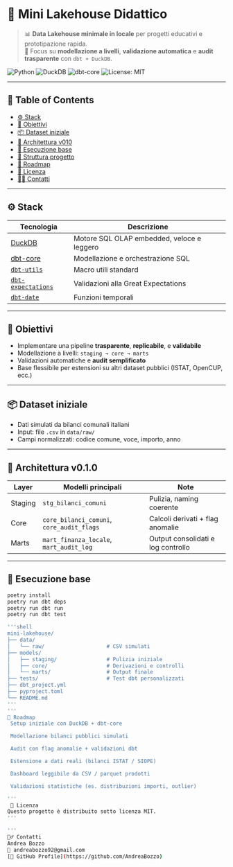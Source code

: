 # 🧊 Mini Lakehouse Didattico

> 📊 **Data Lakehouse minimale in locale** per progetti educativi e prototipazione rapida.  
> 🎯 Focus su **modellazione a livelli**, **validazione automatica** e **audit trasparente** con `dbt + DuckDB`.

![Python](https://img.shields.io/badge/python-3.11-blue?logo=python&style=flat)
![DuckDB](https://img.shields.io/badge/duckdb-local-yellow?logo=duckdb&style=flat)
![dbt-core](https://img.shields.io/badge/dbt-core-orange?logo=dbt&style=flat)
![License: MIT](https://img.shields.io/badge/License-MIT-green.svg)

---

## 🧭 Table of Contents
- [⚙️ Stack](#️-stack)
- [🎯 Obiettivi](#-obiettivi)
- [📦 Dataset iniziale](#-dataset-iniziale)
- [📐 Architettura v010](#-architettura-v010)
- [🧪 Esecuzione base](#-esecuzione-base)
- [📁 Struttura progetto](#-struttura-progetto)
- [📌 Roadmap](#-roadmap)
- [📄 Licenza](#-licenza)
- [🙋‍♂️ Contatti](#-contatti)

---

## ⚙️ Stack

| Tecnologia | Descrizione |
|------------|-------------|
| [DuckDB](https://duckdb.org/) | Motore SQL OLAP embedded, veloce e leggero |
| [dbt-core](https://docs.getdbt.com/) | Modellazione e orchestrazione SQL |
| [`dbt-utils`](https://hub.getdbt.com/dbt-labs/dbt_utils/) | Macro utili standard |
| [`dbt-expectations`](https://hub.getdbt.com/calogica/dbt_expectations/) | Validazioni alla Great Expectations |
| [`dbt-date`](https://hub.getdbt.com/dbt-labs/dbt_date/) | Funzioni temporali |

---

## 🎯 Obiettivi

- Implementare una pipeline **trasparente**, **replicabile**, e **validabile**
- Modellazione a livelli: `staging → core → marts`
- Validazioni automatiche e **audit semplificato**
- Base flessibile per estensioni su altri dataset pubblici (ISTAT, OpenCUP, ecc.)

---

## 📦 Dataset iniziale

- Dati simulati da bilanci comunali italiani
- Input: file `.csv` in `data/raw/`
- Campi normalizzati: codice comune, voce, importo, anno

---

## 📐 Architettura v0.1.0

| Layer   | Modelli principali                          | Note |
|---------|---------------------------------------------|------|
| Staging | `stg_bilanci_comuni`                        | Pulizia, naming coerente |
| Core    | `core_bilanci_comuni`, `core_audit_flags`   | Calcoli derivati + flag anomalie |
| Marts   | `mart_finanza_locale`, `mart_audit_log`     | Output consolidati e log controllo |

---

## 🧪 Esecuzione base

```bash
poetry install
poetry run dbt deps
poetry run dbt run
poetry run dbt test

'''shell
mini-lakehouse/
├── data/
│   └── raw/                    # CSV simulati
├── models/
│   ├── staging/                # Pulizia iniziale
│   ├── core/                   # Derivazioni e controlli
│   └── marts/                  # Output finale
├── tests/                      # Test dbt personalizzati
├── dbt_project.yml
├── pyproject.toml
└── README.md
'''
'''
📌 Roadmap
 Setup iniziale con DuckDB + dbt-core

 Modellazione bilanci pubblici simulati

 Audit con flag anomalie + validazioni dbt

 Estensione a dati reali (bilanci ISTAT / SIOPE)

 Dashboard leggibile da CSV / parquet prodotti

 Validazioni statistiche (es. distribuzioni importi, outlier)

'''
 📄 Licenza
Questo progetto è distribuito sotto licenza MIT.
'''

'''
🙋‍♂️ Contatti
Andrea Bozzo
📧 andreabozzo92@gmail.com
[🔗 GitHub Profile](https://github.com/AndreaBozzo)
